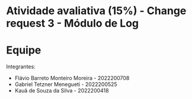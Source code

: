 # Atividade avaliativa (15%) - Change request 3 - Módulo de Log

# Equipe

Integrantes:

- Flávio Barreto Monteiro Moreira - 2022200708
- Gabriel Tetzner Menegueti - 2022200525
- Kauã de Souza da Silva - 2022200418